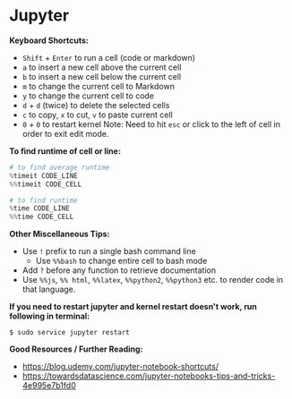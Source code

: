 
# Jupyter

**Keyboard Shortcuts:**
* `Shift` + `Enter` to run a cell (code or markdown)
* `a` to insert a new cell above the current cell
* `b` to insert a new cell below the current cell
* `m` to change the current cell to Markdown
* `y` to change the current cell to code
* `d` + `d` (twice) to delete the selected cells
* `c` to copy, `x` to cut, `v` to paste current cell
* `0` + `0` to restart kernel
Note: Need to hit `esc` or click to the left of cell in order to exit edit mode.

**To find runtime of cell or line:**
```Python
# to find average runtime
%timeit CODE_LINE
%%timeit CODE_CELL

# to find runtime
%time CODE_LINE
%%time CODE_CELL
```

**Other Miscellaneous Tips:**
* Use `!` prefix to run a single bash command line
  * Use `%%bash` to change entire cell to bash mode
* Add `?` before any function to retrieve documentation
* Use `%%js`, `%% html`, `%%latex`, `%%python2`, `%%python3` etc. to render code in that language.

**If you need to restart jupyter and kernel restart doesn't work, run following in terminal:**
```console
$ sudo service jupyter restart
```

**Good Resources / Further Reading:**
* https://blog.udemy.com/jupyter-notebook-shortcuts/
* https://towardsdatascience.com/jupyter-notebooks-tips-and-tricks-4e995e7b1fd0
